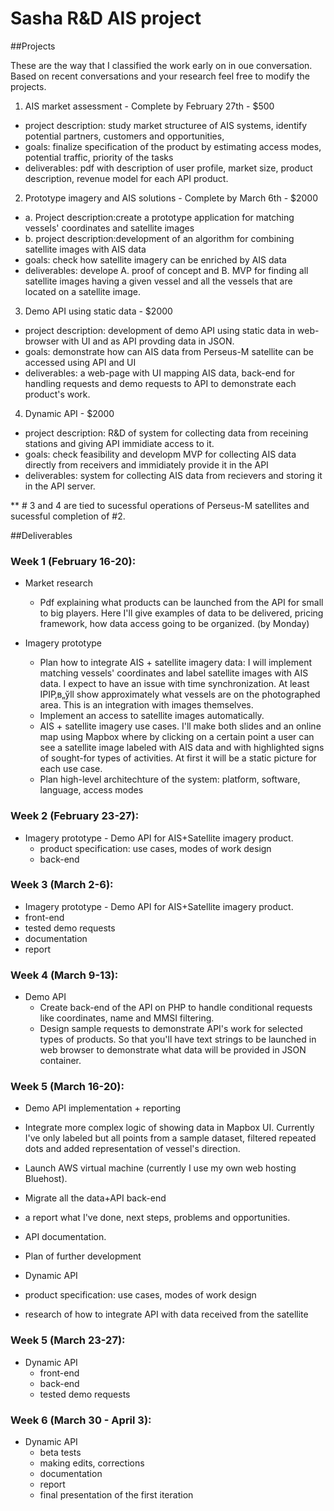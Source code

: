 # Sasha R&D AIS project

##Projects

These are the way that I classified the work early on in oue conversation. Based on recent conversations and your research feel free to modify the projects.

1. AIS market assessment - Complete by February 27th - $500
 - project description: study market structuree of AIS systems, identify potential partners, customers and opportunities,
 - goals: finalize specification of the product by estimating access modes, potential traffic, priority of the tasks
 - deliverables: pdf with description of user profile, market size, product description, revenue model for each API product. 

2. Prototype imagery and AIS solutions - Complete by March 6th - $2000
 - a. Project description:create a prototype application for matching vessels' coordinates and satellite images
 - b. project description:development of an algorithm for combining satellite images with AIS data
 - goals: check how satellite imagery can be enriched by AIS data
 - deliverables: develope A. proof of concept and B. MVP for finding all satellite images having a given vessel and all the vessels that are located on a satellite image.

3. Demo API using static data - $2000
 - project description: development of demo API using static data in web-browser with UI and as API provding data in JSON. 
 - goals: demonstrate how can AIS data from Perseus-M satellite can be accessed using API and UI
 - deliverables: a web-page with UI mapping AIS data, back-end for handling requests and demo requests to API to demonstrate each product's work.  

4. Dynamic API - $2000
 - project description: R&D of system for collecting data from receining stations and giving API immidiate access to it.
 - goals: check feasibility and developm MVP for collecting AIS data directly from receivers and immidiately provide it in the API
 - deliverables: system for collecting AIS data from recievers and storing it in the API server.

** # 3 and 4 are tied to sucessful operations of Perseus-M satellites and sucessful completion of #2.

##Deliverables

### Week 1 (February 16-20):
- Market research 
  - Pdf explaining what products can be launched from the API for small to big players. Here I'll give examples of data to be delivered, pricing framework, how data access going to be organized. (by Monday)

- Imagery prototype
  - Plan how to integrate AIS + satellite imagery data: I will implement matching vessels' coordinates and label satellite images with AIS data. I expect to have an issue with time synchronization. At least IРІР‚в„ўll show approximately what vessels are on the photographed area. This is an integration with images themselves.  
  - Implement an access to satellite images automatically.
  - AIS + satellite imagery use cases. I'll make both slides and an online map using Mapbox where by clicking on a certain point a user can see a satellite image labeled with AIS data and with highlighted signs of sought-for types of activities. At first it will be a static picture for each use case.
  - Plan high-level architechture of the system: platform, software, language, access modes

### Week 2 (February 23-27):
- Imagery prototype - Demo API for AIS+Satellite imagery product. 
  - product specification: use cases, modes of work design
  - back-end
  
### Week 3 (March 2-6):
 - Imagery prototype - Demo API for AIS+Satellite imagery product. 
  - front-end
  - tested demo requests
  - documentation
  - report
  
 ### Week 4 (March 9-13):
- Demo API 
  - Create back-end of the API on PHP to handle conditional requests like coordinates, name and MMSI filtering.
  - Design sample requests to demonstrate API's work for selected types of products. So that you'll have text strings to be launched in web browser to demonstrate what data will be provided in JSON container.

 ### Week 5 (March 16-20):
 - Demo API implementation + reporting
  - Integrate more complex logic of showing data in Mapbox UI. Currently I've only labeled but all points from a sample dataset, filtered repeated dots and added representation of vessel's direction.
  - Launch AWS virtual machine (currently I use my own web hosting Bluehost).
  - Migrate all the data+API back-end
  - a  report what I've done, next steps, problems and opportunities.
  - API documentation. 
  - Plan of further development

- Dynamic API
 - product specification: use cases, modes of work design
 - research of how to integrate API with data received from the satellite 

 ### Week 5 (March 23-27):
- Dynamic API
  - front-end
  - back-end
  - tested demo requests
 
 ### Week 6 (March 30 - April 3):
- Dynamic API
  - beta tests
  - making edits, corrections
  - documentation
  - report 
  - final presentation of the first iteration
